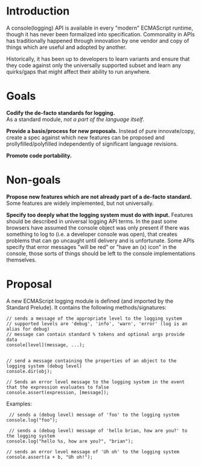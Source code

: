 Introduction
=======
A console(logging) API is available in every "modern" ECMAScript runtime, though it has never been formalized into specification.  Commonality in APIs has traditionally happened through innovation by one vendor and copy of things which are useful and adopted by another.

Historically, it has been up to developers to learn variants and ensure that they code against only the universally supported subset and learn any quirks/gaps that might affect their ability to run anywhere.  

Goals
=====
**Codify the de-facto standards for logging.**  
As a standard module, _not a part of the language itself_.  

**Provide a basis/process for new proposals.** 
Instead of pure innovate/copy, create a spec against which new features can be proposed and prollyfilled/polyfilled independently of significant language revisions.

**Promote code portability.**  

Non-goals
========
**Propose new features which are not already part of a de-facto standard.** 
Some features are widely implemented, but not universally.

**Specify too deeply what the logging system must do with input.**
Features should be described in universal logging API terms.  In the past some browsers have assumed the console object was only present if there was something to log to (i.e. a developer console was open), that creates problems that can go uncaught until delivery and is unfortunate.  Some APIs specify that error messages "will be red" or "have an (x) icon" in the console, those sorts of things should be left to the console implementations themselves.


Proposal
=======
A new ECMAScript logging module is defined (and imported by the Standard Prelude).  It contains the following methods/signatures:



```
// sends a message of the appropriate level to the logging system
// supported levels are 'debug', 'info', 'warn', 'error' (log is an alias for debug)
// message can contain standard % tokens and optional args provide data
console[level](message, ...);


// send a message containing the properties of an object to the logging system (debug level)
console.dir(obj);

// Sends an error level message to the logging system in the event that the expression evaluates to false
console.assert(expression, [message]);
```

Examples:

```
 // sends a (debug level) message of 'foo' to the logging system
console.log("foo"); 

 // sends a (debug level) message of 'hello brian, how are you?' to the logging system
console.log("hello %s, how are you?", "brian");

// sends an error level message of 'Uh oh' to the logging system
console.assert(a + b, "Uh oh!");
```
